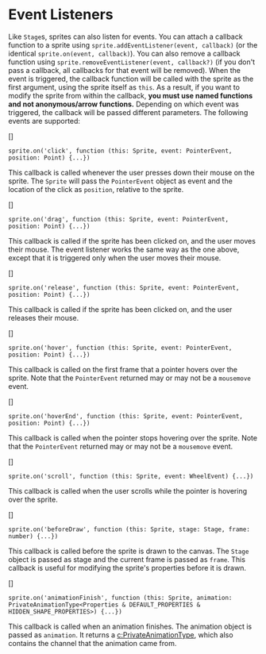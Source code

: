 # Event Listeners

Like `Stage`s, sprites can also listen for events. You can attach a callback function to a sprite using `sprite.addEventListener(event, callback)` (or the identical `sprite.on(event, callback)`). You can also remove a callback function using `sprite.removeEventListener(event, callback?)` (if you don't pass a callback, all callbacks for that event will be removed). When the event is triggered, the callback function will be called with the sprite as the first argument, using the sprite itself as `this`. As a result, if you want to modify the sprite from within the callback, **you must use named functions and not anonymous/arrow functions.** Depending on which event was triggered, the callback will be passed different parameters. The following events are supported:

[]
~~~ts-header
sprite.on('click', function (this: Sprite, event: PointerEvent, position: Point) {...})
~~~
This callback is called whenever the user presses down their mouse on the sprite. The `Sprite` will pass the `PointerEvent` object as event and the location of the click as `position`, relative to the sprite.

[]
~~~ts-header
sprite.on('drag', function (this: Sprite, event: PointerEvent, position: Point) {...})
~~~
This callback is called if the sprite has been clicked on, and the user moves their mouse. The event listener works the same way as the one above, except that it is triggered only when the user moves their mouse.

[]
~~~ts-header
sprite.on('release', function (this: Sprite, event: PointerEvent, position: Point) {...})
~~~
This callback is called if the sprite has been clicked on, and the user releases their mouse.

[]
~~~ts-header
sprite.on('hover', function (this: Sprite, event: PointerEvent, position: Point) {...})
~~~
This callback is called on the first frame that a pointer hovers over the sprite. Note that the `PointerEvent` returned may or may not be a `mousemove` event.

[]
~~~ts-header
sprite.on('hoverEnd', function (this: Sprite, event: PointerEvent, position: Point) {...})
~~~
This callback is called when the pointer stops hovering over the sprite. Note that the `PointerEvent` returned may or may not be a `mousemove` event.

[]
~~~ts-header
sprite.on('scroll', function (this: Sprite, event: WheelEvent) {...})
~~~
This callback is called when the user scrolls while the pointer is hovering over the sprite.

[]
~~~ts-header
sprite.on('beforeDraw', function (this: Sprite, stage: Stage, frame: number) {...})
~~~
This callback is called before the sprite is drawn to the canvas. The `Stage` object is passed as stage and the current frame is passed as `frame`. This callback is useful for modifying the sprite's properties before it is drawn.

[]
~~~ts-header
sprite.on('animationFinish', function (this: Sprite, animation: PrivateAnimationType<Properties & DEFAULT_PROPERTIES & HIDDEN_SHAPE_PROPERTIES>) {...})
~~~
This callback is called when an animation finishes. The animation object is passed as `animation`. It returns a [c:PrivateAnimationType](https://github.com/gitpushjoe/sharc/blob/main/src/sharc/types/Animation.ts#L5), which also contains the channel that the animation came from.
